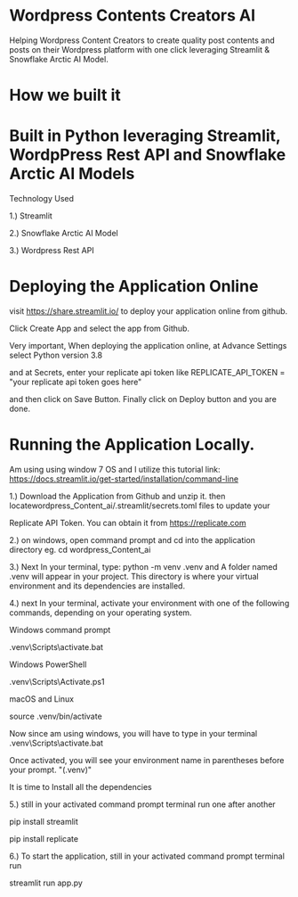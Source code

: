 # Wordpress Contents Creators AI

Helping Wordpress Content Creators to create quality post contents and posts on their Wordpress platform with one click leveraging Streamlit & Snowflake Arctic AI Model.

# How we built it

# Built in Python leveraging Streamlit, WordpPress Rest API and Snowflake Arctic AI Models
Technology Used

1.) Streamlit

2.) Snowflake Arctic AI Model

3.) Wordpress Rest API

# Deploying the Application Online

visit https://share.streamlit.io/ to deploy your application online from github.

Click Create App and select the app from Github.

Very important, When deploying the application online, at Advance Settings select Python version 3.8

and at Secrets, enter your replicate api token like REPLICATE_API_TOKEN = "your replicate api token goes here"

and then click on Save Button. Finally click on Deploy button and you are done.


# Running the Application Locally.

Am using using window 7 OS and I utilize this tutorial link: https://docs.streamlit.io/get-started/installation/command-line

1.) Download the Application from Github and unzip it. then locatewordpress_Content_ai/.streamlit/secrets.toml files to update your

Replicate API Token. You can obtain it from https://replicate.com

2.) on windows, open command prompt and cd into the application directory eg. cd wordpress_Content_ai

3.) Next In your terminal, type: python -m venv .venv and A folder named .venv will appear in your project. This directory is where your virtual environment and its dependencies are installed.

4.) next In your terminal, activate your environment with one of the following commands, depending on your operating system.

Windows command prompt

.venv\Scripts\activate.bat

Windows PowerShell

.venv\Scripts\Activate.ps1

macOS and Linux

source .venv/bin/activate

Now since am using windows, you will have to type in your terminal .venv\Scripts\activate.bat

Once activated, you will see your environment name in parentheses before your prompt. "(.venv)"

It is time to Install all the dependencies

5.) still in your activated command prompt terminal run one after another

pip install streamlit

pip install replicate

6.) To start the application, still in your activated command prompt terminal run

streamlit run app.py
